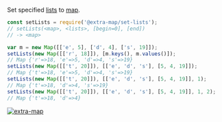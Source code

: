Set specified [lists] to [map].

```javascript
const setLists = require('@extra-map/set-lists');
// setLists(<map>, <lists>, [begin=0], [end])
// -> <map>

var m = new Map([['e', 5], ['d', 4], ['s', 19]]);
setLists(new Map([['r', 18]]), [m.keys(), m.values()]);
// Map {'r'=>18, 'e'=>5, 'd'=>4, 's'=>19}
setLists(new Map([['t', 20]]), [['e', 'd', 's'], [5, 4, 19]]);
// Map {'t'=>18, 'e'=>5, 'd'=>4, 's'=>19}
setLists(new Map([['t', 20]]), [['e', 'd', 's'], [5, 4, 19]], 1);
// Map {'t'=>18, 'd'=>4, 's'=>19}
setLists(new Map([['t', 20]]), [['e', 'd', 's'], [5, 4, 19]], 1, 2);
// Map {'t'=>18, 'd'=>4}
```


[![extra-map](https://i.imgur.com/MCb8pjO.jpg)](https://www.npmjs.com/package/extra-map)

[lists]: https://www.npmjs.com/package/lists-is
[map]: https://developer.mozilla.org/en-US/docs/Web/JavaScript/Reference/Global_Objects/Map
